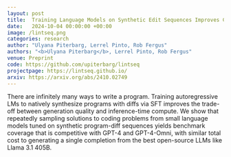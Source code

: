 ```yaml
---
layout: post
title:  Training Language Models on Synthetic Edit Sequences Improves Code Synthesis
date:   2024-10-04 00:00:00 +00:00
image: /lintseq.png
categories: research
author: "Ulyana Piterbarg, Lerrel Pinto, Rob Fergus"
authors: "<b>Ulyana Piterbarg</b>, Lerrel Pinto, Rob Fergus"
venue: Preprint
code: https://github.com/upiterbarg/lintseq
projectpage: https://lintseq.github.io/
arxiv: https://arxiv.org/abs/2410.02749
---
```

There are infinitely many ways to write a program. Training autoregressive LMs to natively synthesize programs with diffs via SFT improves the trade-off between generation quality and inference-time compute. We show that repeatedly sampling solutions to coding problems from small language models tuned on synthetic program-diff sequences yields benchmark coverage that is competitive with GPT-4 and GPT-4-Omni, with similar total cost to generating a single completion from the best open-source LLMs like Llama 3.1 405B.
